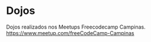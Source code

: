 # Dojos
Dojos realizados nos Meetups Freecodecamp Campinas.
https://www.meetup.com/freeCodeCamp-Campinas
